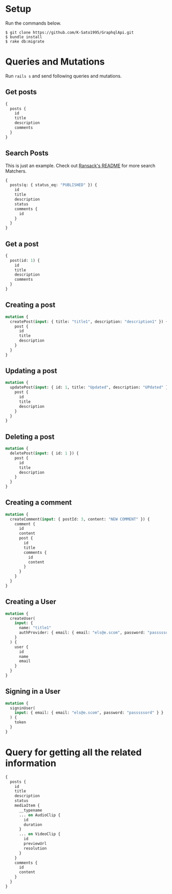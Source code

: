 # Setup

Run the commands below.

```console
$ git clone https://github.com/K-Sato1995/GraphqlApi.git
$ bundle install
$ rake db:migrate
```

# Queries and Mutations

Run `rails s` and send following queries and mutations.

## Get posts

```graphql
{
  posts {
    id
    title
    description
    comments
  }
}
```

## Search Posts

This is just an example.
Check out [Ransack's README](https://github.com/activerecord-hackery/ransack#search-matchers) for more search Matchers.

```graphql
{
  posts(q: { status_eq: "PUBLISHED" }) {
    id
    title
    description
    status
    comments {
      id
    }
  }
}
```

## Get a post

```graphql
{
  post(id: 1) {
    id
    title
    description
    comments
  }
}
```

## Creating a post

```graphql
mutation {
  createPost(input: { title: "title1", description: "description1" }) {
    post {
      id
      title
      description
    }
  }
}
```

## Updating a post

```graphql
mutation {
  updatePost(input: { id: 1, title: "Updated", description: "UPdated" }) {
    post {
      id
      title
      description
    }
  }
}
```

## Deleting a post

```graphql
mutation {
  deletePost(input: { id: 1 }) {
    post {
      id
      title
      description
    }
  }
}
```

## Creating a comment

```graphql
mutation {
  createComment(input: { postId: 3, content: "NEW COMMENT" }) {
    comment {
      id
      content
      post {
        id
        title
        comments {
          id
          content
        }
      }
    }
  }
}
```

## Creating a User

```graphql
mutation {
  createUser(
    input: {
      name: "title1"
      authProvider: { email: { email: "els@e.scom", password: "passsssord" } }
    }
  ) {
    user {
      id
      name
      email
    }
  }
}
```

## Signing in a User

```graphql
mutation {
  signinUser(
    input: { email: { email: "els@e.scom", password: "passsssord" } }
  ) {
    token
  }
}
```

# Query for getting all the related information

```graphql
{
  posts {
    id
    title
    description
    status
    mediaItem {
      __typename
      ... on AudioClip {
        id
        duration
      }
      ... on VideoClip {
        id
        previewUrl
        resolution
      }
    }
    comments {
      id
      content
    }
  }
}
```
